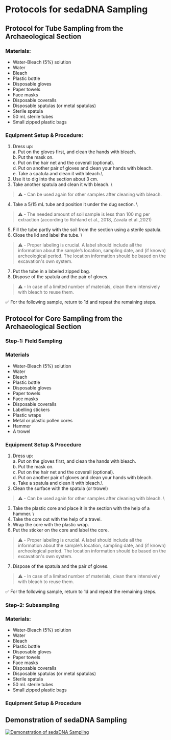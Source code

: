 


# Protocols for sedaDNA Sampling

## Protocol for Tube Sampling from the Archaeological Section

### Materials:
- Water-Bleach (5%) solution
- Water
- Bleach
- Plastic bottle
- Disposable gloves
- Paper towels
- Face masks
- Disposable coveralls
- Disposable spatulas (or metal spatulas)
- Sterile spatula
- 50 mL sterile tubes
- Small zipped plastic bags

### Equipment Setup & Procedure:

1. Dress up: \
  a. Put on the gloves first, and clean the hands with bleach. \
  b. Put the mask on.\
  c. Put on the hair net and the coverall (optional).\
  d. Put on another pair of gloves and clean your hands with bleach.\
  e. Take a spatula and clean it with bleach.\
2. Use it to dig into the section about 3 cm.
3. Take another spatula and clean it with bleach. \
>  ⚠️ - Can be used again for other samples after cleaning with bleach.
4. Take a 5/15 mL tube and position it under the dug section. \
>  ⚠️ - The needed amount of soil sample is less than 100 mg per extraction (according to Rohland et al., 2018, Zavala et al.,2021)
5. Fill the tube partly with the soil from the section using a sterile spatula.
6. Close the lid and label the tube. \
>  ⚠️ - Proper labeling is crucial. A label should include all the information about the sample’s location, sampling date, and (if known) archeological period. The location information should be based on the excavation's own system.
7. Put the tube in a labeled zipped bag.
8. Dispose of the spatula and the pair of gloves.
>  ⚠️ - In case of a limited number of materials, clean them intensively with bleach to reuse them.


✅ For the following sample, return to 1d and repeat the remaining steps.

## Protocol for Core Sampling from the Archaeological Section

### Step-1: Field Sampling

### Materials

- Water-Bleach (5%) solution
- Water
- Bleach
- Plastic bottle
- Disposable gloves
- Paper towels
- Face masks
- Disposable coveralls
- Labelling stickers
- Plastic wraps
- Metal or plastic pollen cores
- Hammer
- A trowel

### Equipment Setup & Procedure

1. Dress up: \
  a. Put on the gloves first, and clean the hands with bleach. \
  b. Put the mask on.\
  c. Put on the hair net and the coverall (optional).\
  d. Put on another pair of gloves and clean your hands with bleach.\
  e. Take a spatula and clean it with bleach.\
2. Clean the surface with the spatula (or trowel)
>  ⚠️ - Can be used again for other samples after cleaning with bleach. \
3. Take the plastic core and place it in the section with the help of a hammer. \
4. Take the core out with the help of a travel.
5. Wrap the core with the plastic wrap.
6. Put the sticker on the core and label the core.
>  ⚠️ - Proper labeling is crucial. A label should include all the information about the sample’s location, sampling date, and (if known) archeological period. The location information should be based on the excavation's own system.
7. Dispose of the spatula and the pair of gloves.
>  ⚠️ - In case of a limited number of materials, clean them intensively with bleach to reuse them.

✅ For the following sample, return to 1d and repeat the remaining steps.

### Step-2: Subsampling

### Materials:
- Water-Bleach (5%) solution
- Water
- Bleach
- Plastic bottle
- Disposable gloves
- Paper towels
- Face masks
- Disposable coveralls
- Disposable spatulas (or metal spatulas)
- Sterile spatula
- 50 mL sterile tubes
- Small zipped plastic bags

### Equipment Setup & Procedure


## Demonstration of sedaDNA Sampling

[![Demonstration of sedaDNA Sampling ](https://img.youtube.com/vi/hxuLrLJvKHk/0.jpg)](https://www.youtube.com/watch?v=hxuLrLJvKHk)
